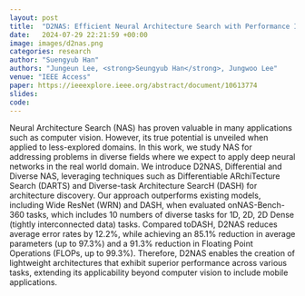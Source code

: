 ```yaml
---
layout: post
title:  "D2NAS: Efficient Neural Architecture Search with Performance Improvement and Model Size Reduction for Diverse Tasks"
date:   2024-07-29 22:21:59 +00:00
image: images/d2nas.png
categories: research
author: "Suengyub Han"
authors: "Jungeun Lee, <strong>Seungyub Han</strong>, Jungwoo Lee"
venue: "IEEE Access"
paper: https://ieeexplore.ieee.org/abstract/document/10613774
slides: 
code: 
---
```

Neural Architecture Search (NAS) has proven valuable in many applications such as computer vision. However, its true potential is unveiled when applied to less-explored domains. In this work, we study NAS for addressing problems in diverse fields where we expect to apply deep neural networks in the real world domain. We introduce D2NAS, Differential and Diverse NAS, leveraging techniques such as Differentiable ARchiTecture Search (DARTS) and Diverse-task Architecture SearcH (DASH) for architecture discovery. Our approach outperforms existing models, including Wide ResNet (WRN) and DASH, when evaluated onNAS-Bench-360 tasks, which includes 10 numbers of diverse tasks for 1D, 2D, 2D Dense (tightly interconnected data) tasks. Compared toDASH, D2NAS reduces average error rates by 12.2%, while achieving an 85.1% reduction in average parameters (up to 97.3%) and a 91.3% reduction in Floating Point Operations (FLOPs, up to 99.3%). Therefore, D2NAS enables the creation of lightweight architectures that exhibit superior performance across various tasks, extending its applicability beyond computer vision to include mobile applications.